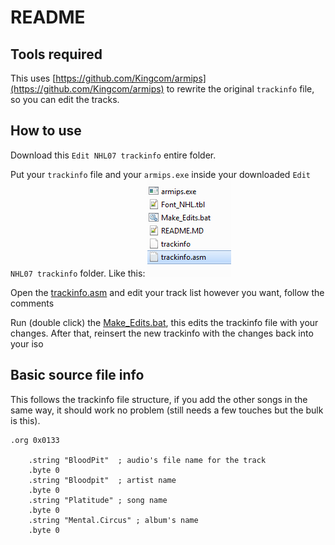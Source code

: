 # README

## Tools required
This uses [https://github.com/Kingcom/armips](https://github.com/Kingcom/armips) to rewrite the original `trackinfo` file,
so you can edit the tracks.

## How to use
Download this `Edit NHL07 trackinfo` entire folder.

Put your `trackinfo` file and your `armips.exe` inside your downloaded `Edit NHL07 trackinfo` folder. Like this: ![Folder Screenshot](https://github.com/Bunkai9448/NHL-07_public/blob/main/Soundtrack-info/Edit%20NHL07%20trackinfo/folder_screenshot.png)

Open the [trackinfo.asm](https://github.com/Bunkai9448/NHL-07_public/blob/main/Soundtrack-info/Edit%20NHL07%20trackinfo/trackinfo.asm) and edit your track list however you want, follow the comments

Run (double click) the [Make_Edits.bat](https://github.com/Bunkai9448/NHL-07_public/blob/main/Soundtrack-info/Edit%20NHL07%20trackinfo/Make_Edits.bat), this edits the trackinfo file with your changes. After that, reinsert the new trackinfo with the changes back into your iso

## Basic source file info
This follows the trackinfo file structure, if you add the other songs in the same way, it should work no problem (still needs a few touches but the bulk is this).
```
.org 0x0133

    .string "BloodPit"	; audio's file name for the track
	.byte 0
    .string "Bloodpit" 	; artist name
	.byte 0
    .string "Platitude"	; song name	
	.byte 0
    .string "Mental.Circus"	; album's name 
	.byte 0
```
